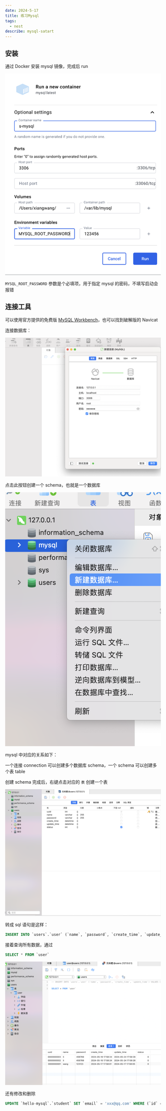 ```yaml
---
date: 2024-5-17
title: 练习Mysql
tags:
  - nest
describe: mysql-satart
---
```


## 安装

通过 Docker 安装 mysql 镜像，完成后 run

![mysql-docker-run](./images/mysql-docker-run.png)

`MYSQL_ROOT_PASSWORD` 参数是个必填项，用于指定 mysql 的密码，不填写启动会报错

## 连接工具

可以使用官方提供的免费版 [MySQL Workbench](https://dev.mysql.com/downloads/workbench/)，也可以找到破解版的 Navicat

连接数据库：

![mysql-navicate-start](./images/mysql-navicate-start.png)

点击此按钮创建一个 schema，也就是一个数据库

![mysql-create-schema](./images/mysql-create-schema.png)

mysql 中对应的关系如下：

一个连接 connection 可以创建多个数据库 schema，一个 schema 可以创建多个表 table

创建 schema 完成后，右键点击对应的 `表` 创建一个表

![mysql-create-table](./images/mysql-create-table.png)

转成 sql 语句是这样：

```sql
INSERT INTO `users`.`user` (`name`, `password`, `create_time`, `update_time`) VALUES ('li', '456789', '2024-05-16 17:58:24', '2024-05-24 17:58:28')
```

接着查询所有数据，通过

```sql
SELECT * FROM `user`
```

![mysql-all-data](./images/mysql-all-data.png)

还有修改和删除

```sql
UPDATE `hello-mysql`.`student` SET `email` = 'xxx@qq.com' WHERE (`id` = '10');
```
